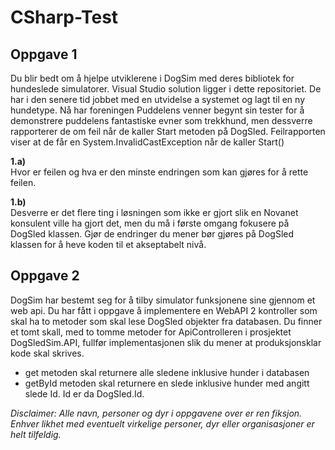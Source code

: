 CSharp-Test
===========


Oppgave 1
---------
Du blir bedt om å hjelpe utviklerene i DogSim med deres bibliotek for hundeslede simulatorer. 
Visual Studio solution ligger i dette repositoriet. 
De har i den senere tid jobbet med en utvidelse a systemet og lagt til en ny hundetype. Nå har foreningen Puddelens venner begynt sin tester for å demonstrere puddelens fantastiske evner som trekkhund, men dessverre rapporterer de om feil når de kaller Start metoden på DogSled. 
Feilrapporten viser at de får en System.InvalidCastException når de kaller Start()

**1.a)**  
Hvor er feilen og hva er den minste endringen som kan gjøres for å rette feilen.

**1.b)**  
Desverre er det flere ting i løsningen som ikke er gjort slik en Novanet konsulent ville ha gjort det, men du må i første omgang fokusere på DogSled klassen. Gjør de endringer du mener bør gjøres på DogSled klassen for å heve koden til et akseptabelt nivå.


Oppgave 2
---------
DogSim har bestemt seg for å tilby simulator funksjonene sine gjennom et web api. Du har fått i oppgave å implementere en WebAPI 2 kontroller som skal ha to metoder som skal lese DogSled objekter fra databasen.
Du finner et tomt skall, med to tomme metoder for ApiControlleren i prosjektet DogSledSim.API, fullfør implementasjonen slik du mener at produksjonsklar kode skal skrives.

- get metoden skal returnere alle sledene inklusive hunder i databasen
- getById metoden skal returnere en slede inklusive hunder med angitt slede Id. Id er da DogSled.Id. 

*Disclaimer: Alle navn, personer og dyr i oppgavene over er ren fiksjon. Enhver likhet med eventuelt virkelige personer, dyr eller organisasjoner er helt tilfeldig.*
